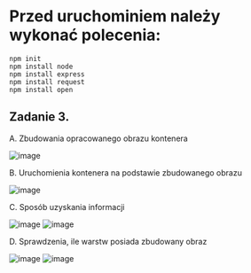# Przed uruchominiem należy wykonać polecenia:

```
npm init
npm install node
npm install express
npm install request
npm install open
```


## Zadanie 3.

A. Zbudowania opracowanego obrazu kontenera

![image](https://github.com/ExoKamiz/Myself/assets/66080830/7a73b455-9b34-4c29-9ad6-1b8fcdf8919d)



B. Uruchomienia kontenera na podstawie zbudowanego obrazu

![image](https://github.com/ExoKamiz/Myself/assets/66080830/7f950c34-a016-402c-92f0-48c55d9e6bc6)


C. Sposób uzyskania informacji

![image](https://github.com/ExoKamiz/Myself/assets/66080830/98f85c96-719a-4715-ab37-738ae1f17190)
![image](https://github.com/ExoKamiz/Myself/assets/66080830/7bce23b4-55c9-4373-9a6f-1e37d1456206)


D. Sprawdzenia, ile warstw posiada zbudowany obraz

![image](https://github.com/ExoKamiz/Myself/assets/66080830/07f0a019-e0fc-45ac-b88a-d2d72d79f4fd)
![image](https://github.com/ExoKamiz/Myself/assets/66080830/15a4d196-96fd-4fbb-be82-917cda299c0d)
